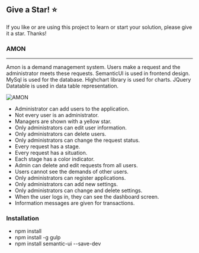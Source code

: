 ## Give a Star! :star:
If you like or are using this project to learn or start your solution, please give it a star. Thanks!
### AMON
<hr>
Amon is a demand management system. Users make a request and the administrator meets these requests. SemanticUI is used in frontend design. MySql is used for the database. Highchart library is used for charts. JQuery Datatable is used in data table representation.

![AMON](https://github.com/NisanurBulut/Amon/blob/master/Trailer_Amon.gif)

- Administrator can add users to the application.
- Not every user is an administrator.
- Managers are shown with a yellow star.
- Only administrators can edit user information.
- Only administrators can delete users.
- Only administrators can change the request status.
- Every request has a stage.
- Every request has a situation.
- Each stage has a color indicator.
- Admin can delete and edit requests from all users.
- Users cannot see the demands of other users.
- Only administrators can register applications.
- Only administrators can add new settings.
- Only administrators can change and delete settings.
- When the user logs in, they can see the dashboard screen.
- Information messages are given for transactions.
### Installation
- npm install
- npm install -g gulp
- npm install semantic-ui --save-dev